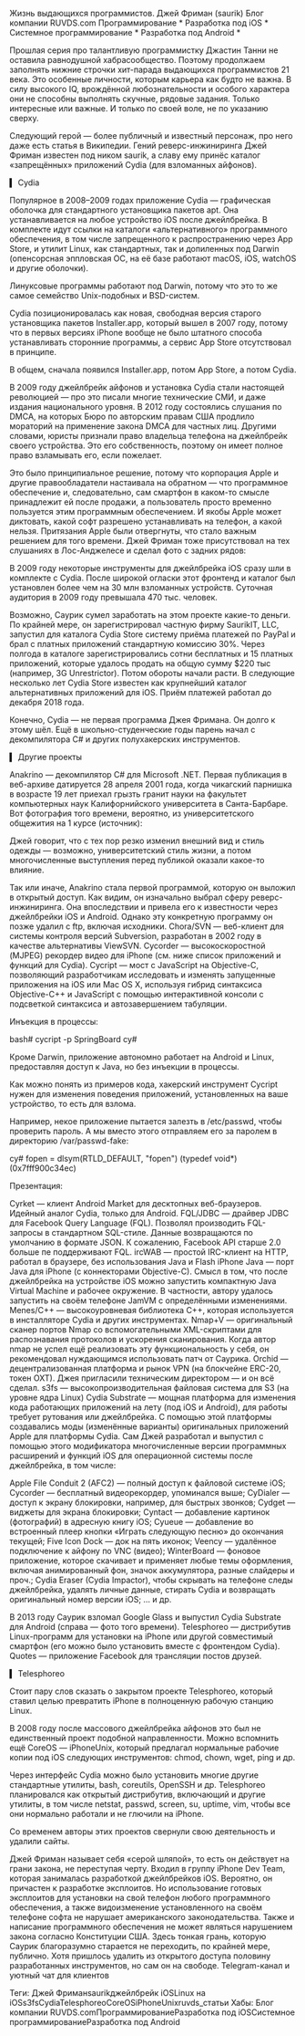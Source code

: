 Жизнь выдающихся программистов. Джей Фриман (saurik)
Блог компании RUVDS.com
Программирование
*
Разработка под iOS
*
Системное программирование
*
Разработка под Android
*


Прошлая серия про талантливую программистку Джастин Танни не оставила равнодушной хабрасообщество. Поэтому продолжаем заполнять нижние строчки хит-парада выдающихся программистов 21 века. Это особенные личности, которым карьера как будто не важна. В силу высокого IQ, врождённой любознательности и особого характера они не способны выполнять скучные, рядовые задания. Только интересные или важные. И только по своей воле, не по указанию сверху.

Следующий герой — более публичный и известный персонаж, про него даже есть статья в Википедии. Гений реверс-инжиниринга Джей Фриман известен под ником saurik, а славу ему принёс каталог «запрещённых» приложений Cydia (для взломанных айфонов).

▍ Cydia

Популярное в 2008–2009 годах приложение Cydia — графическая оболочка для стандартного установщика пакетов apt. Она устанавливается на любое устройство iOS после джейлбрейка. В комплекте идут ссылки на каталоги «альтернативного» программного обеспечения, в том числе запрещенного к распространению через App Store, и утилит Linux, как стандартных, так и допиленных под Darwin (опенсорсная эппловская ОС, на её базе работают macOS, iOS, watchOS и другие оболочки).

Линуксовые программы работают под Darwin, потому что это то же самое семейство Unix-подобных и BSD-систем.

Cydia позиционировалась как новая, свободная версия старого установщика пакетов Installer.app, который вышел в 2007 году, потому что в первых версиях iPhone вообще не было штатного способа устанавливать сторонние программы, а сервис App Store отсутствовал в принципе.

В общем, сначала появился Installer.app, потом App Store, а потом Cydia.



В 2009 году джейлбрейк айфонов и установка Cydia стали настоящей революцией — про это писали многие технические СМИ, и даже издания национального уровня. В 2012 году состоялись слушания по DMCA, на которых Бюро по авторским правам США продлило мораторий на применение закона DMCA для частных лиц. Другими словами, юристы признали право владельца телефона на джейлбрейк своего устройства. Это его собственность, поэтому он имеет полное право взламывать его, если пожелает.

Это было принципиальное решение, потому что корпорация Apple и другие правообладатели настаивала на обратном — что программное обеспечение и, следовательно, сам смартфон в каком-то смысле принадлежит ей после продажи, а пользователь просто временно пользуется этим программным обеспечением. И якобы Apple может диктовать, какой софт разрешено устанавливать на телефон, а какой нельзя. Притязания Apple были отвергнуты, что стало важным решением для того времени. Джей Фриман тоже присутствовал на тех слушаниях в Лос-Анджелесе и сделал фото с задних рядов:



В 2009 году некоторые инструменты для джейлбрейка iOS сразу шли в комплекте с Cydia. После широкой огласки этот фронтенд и каталог был установлен более чем на 30 млн взломанных устройств. Суточная аудитория в 2009 году превышала 470 тыс. человек.

Возможно, Саурик сумел заработать на этом проекте какие-то деньги. По крайней мере, он зарегистрировал частную фирму SaurikIT, LLC, запустил для каталога Cydia Store систему приёма платежей по PayPal и брал с платных приложений стандартную комиссию 30%. Через полгода в каталоге зарегистрировались сотни бесплатных и 15 платных приложений, которые удалось продать на общую сумму $220 тыс (например, 3G Unrestrictor). Потом обороты начали расти. В следующие несколько лет Cydia Store известен как крупнейший каталог альтернативных приложений для iOS. Приём платежей работал до декабря 2018 года.

Конечно, Cydia — не первая программа Джея Фримана. Он долго к этому шёл. Ещё в школьно-студенческие годы парень начал с декомпилятора C# и других полухакерских инструментов.

▍ Другие проекты

Anakrino — декомпилятор C# для Microsoft .NET. Первая публикация в веб-архиве датируется 28 апреля 2001 года, когда чикагский парнишка в возрасте 19 лет приехал грызть гранит науки на факультет компьютерных наук Калифорнийского университета в Санта-Барбаре. Вот фотография того времени, вероятно, из университетского общежития на 1 курсе (источник):



Джей говорит, что с тех пор резко изменил внешний вид и стиль одежды — возможно, университетский стиль жизни, а потом многочисленные выступления перед публикой оказали какое-то влияние.

Так или иначе, Anakrino стала первой программой, которую он выложил в открытый доступ. Как видим, он изначально выбрал сферу реверс-инжиниринга. Она впоследствии и привела его к известности через джейлбрейки iOS и Android. Однако эту конкретную программу он позже удалил с ftp, включая исходники.
Chora/SVN — веб-клиент для системы контроля версий Subversion, разработан в 2002 году в качестве альтернативы ViewSVN.
Cycorder — высокоскоростной (MJPEG) рекордер видео для iPhone (см. ниже список приложений и функций для Cydia).
Cycript — мост с JavaScript на Objective-C, позволяющий разработчикам исследовать и изменять запущенные приложения на iOS или Mac OS X, используя гибрид синтаксиса Objective-C++ и JavaScript с помощью интерактивной консоли с подсветкой синтаксиса и автозавершением табуляции.

Инъекция в процессы:

bash# cycript -p SpringBoard
cy#

Кроме Darwin, приложение автономно работает на Android и Linux, предоставляя доступ к Java, но без инъекции в процессы.

Как можно понять из примеров кода, хакерский инструмент Cycript нужен для изменения поведения приложений, установленных на ваше устройство, то есть для взлома.

Например, некое приложение пытается залезть в /etc/passwd, чтобы проверить пароль. А мы вместо этого отправляем его за паролем в директорию /var/passwd-fake:

cy# fopen = dlsym(RTLD_DEFAULT, "fopen")
(typedef void*)(0x7fff900c34ec)

Презентация:



Cyrket — клиент Android Market для десктопных веб-браузеров. Идейный аналог Cydia, только для Android.
FQL/JDBC — драйвер JDBC для Facebook Query Language (FQL). Позволял производить FQL-запросы в стандартном SQL-стиле. Данные возвращаются по умолчанию в формате JSON. К сожалению, Facebook API старше 2.0 больше пе поддерживают FQL.
ircWAB — простой IRC-клиент на HTTP, работал в браузере, без использования Java и Flash
iPhone Java — порт Java для iPhone (с коннекторами Objective-C). Смысл в том, что после джейлбрейка на устройстве iOS можно запустить компактную Java Virtual Machine и рабочее окружение. В частности, автору удалось запустить на своём телефоне JamVM с определёнными изменениями.
Menes/C++ — высокоуровневая библиотека C++, которая используется в инсталляторе Cydia и других инструментах.
Nmap+V — оригинальный сканер портов Nmap со вспомогательными XML-скриптами для распознавания протоколов и ускорения сканирования. Когда автор nmap не успел ещё реализовать эту функциональность у себя, он рекомендовал нуждающимся использовать патч от Саурика.
Orchid — децентрализованная платформа и рынок VPN (на блокчейне ERC-20, токен OXT). Джея пригласили техническим директором — и он всё сделал.
s3fs — высокопроизводительная файловая система для S3 (на уровне ядра Linux)
Cydia Substrate — мощная платформа для изменения кода работающих приложений на лету (под iOS и Android), для работы требует рутования или джейлбрейка. С помощью этой платформы создавались моды (изменённые варианты) оригинальных приложений Apple для платформы Cydia. Сам Джей разработал и выпустил с помощью этого модификатора многочисленные версии программных расширений и функций iOS для операционной системы после джейлбрейка, в том числе:

Apple File Conduit 2 (AFC2) — полный доступ к файловой системе iOS;
Cycorder — бесплатный видеорекордер, упоминался выше;
CyDialer — доступ к экрану блокировки, например, для быстрых звонков;
Cydget — виджеты для экрана блокировки;
Cyntact — добавление картинок (фотографий) в адресную книгу iOS;
Cyueue — добавление во встроенный плеер кнопки «Играть следующую песню» до окончания текущей;
Five Icon Dock — док на пять иконок;
Veency — удалённое подключение к айфону по VNC (видео);
WinterBoard — фоновое приложение, которое скачивает и применяет любые темы оформления, включая анимированный фон, значок аккумулятора, разные слайдеры и проч.;
Cydia Eraser (Cydia Impactor), чтобы скрывать на телефоне следы джейлбрейка, удалять личные данные, стирать Cydia и возвращать оригинальный номер версии iOS;
… и др.

В 2013 году Саурик взломал Google Glass и выпустил Cydia Substrate для Android (справа — фото того времени).
Telesphoreo — дистрибутив Linux-программ для установки на iPhone или другой совместимый смартфон (его можно было установить вместе с фронтендом Cydia).
Quotes — приложение Facebook для трансляции постов друзей.

▍ Telesphoreo

Стоит пару слов сказать о закрытом проекте Telesphoreo, который ставил целью превратить iPhone в полноценную рабочую станцию Linux.

В 2008 году после массового джейлбрейка айфонов это был не единственный проект подобной направленности. Можно вспомнить ещё CoreOS — iPhoneUnix, который предлагал нормальные рабочие копии под iOS следующих инструментов: chmod, chown, wget, ping и др.

Через интерфейс Cydia можно было установить многие другие стандартные утилиты, bash, coreutils, OpenSSH и др. Telesphoreo планировался как открытый дистрибутив, включающий и другие утилиты, в том числе netstat, passwd, screen, su, uptime, vim, чтобы все они нормально работали и не глючили на iPhone.

Со временем авторы этих проектов свернули свою деятельность и удалили сайты.


Джей Фриман называет себя «серой шляпой», то есть он действует на грани закона, не переступая черту. Входил в группу iPhone Dev Team, которая занималась разработкой джейлбрейков iOS. Вероятно, он причастен к разработке эксплоитов. Но использование готовых эксплоитов для установки на свой телефон любого программного обеспечения, а также видоизменение установленного на своём телефоне софта не нарушает американского законодательства. Также и написание программного обеспечения не может являться нарушением закона согласно Конституции США. Здесь тонкая грань, которую Саурик благоразумно старается не переходить, по крайней мере, публично. Хотя пришлось удалить из открытого доступа половину разработанных инструментов, но сам он на свободе.
Telegram-канал и уютный чат для клиентов

Теги: Джей Фриманsaurikджейлбрейк iOSLinux на iOSs3fsCydiaTelesphoreoCoreOSiPhoneUnixruvds_статьи
Хабы: Блог компании RUVDS.comПрограммированиеРазработка под iOSСистемное программированиеРазработка под Android